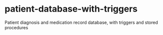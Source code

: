 # patient-database-with-triggers
Patient diagnosis and medication record database, with  triggers and stored procedures
